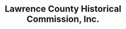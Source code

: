 ---
layout: repo
title: "Lawrence County Historical Commission, Inc."
id: 10677
permalink: repos/10677/
---